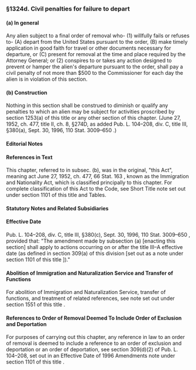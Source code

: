 <!--
url: https://uscode.house.gov/view.xhtml?req=granuleid:USC-prelim-title8-section1324d&num=0&edition=prelim
date_accessed: 2024-07-28 23:45:43
-->
### §1324d. Civil penalties for failure to depart
#### (a) In general
 Any alien subject to a final order of removal who\-
 (1\) willfully fails or refuses to\-
 (A) depart from the United States pursuant to the order,
 (B) make timely application in good faith for travel or other documents necessary for departure, or
 (C) present for removal at the time and place required by the Attorney General; or
 (2\) conspires to or takes any action designed to prevent or hamper the alien's departure pursuant to the order,
 shall pay a civil penalty of not more than $500 to the Commissioner for each day the alien is in violation of this section.
#### (b) Construction
 Nothing in this section shall be construed to diminish or qualify any penalties to which an alien may be subject for activities proscribed by
 section 1253(a) of this title
 or any other section of this chapter.
 (June 27, 1952, ch. 477, title II, ch. 8, §274D, as added
 Pub. L. 104–208,
 div. C, title III, §380(a), Sept. 30, 1996,
 110 Stat. 3009–650
 .)
#### **Editorial Notes**
#### References in Text
 This chapter, referred to in subsec. (b), was in the original, "this Act", meaning act
 June 27, 1952, ch. 477,
 66 Stat. 163
 , known as the Immigration and Nationality Act, which is classified principally to this chapter. For complete classification of this Act to the Code, see Short Title note set out under
 section 1101 of this title
 and Tables.
#### **Statutory Notes and Related Subsidiaries**
#### Effective Date
Pub. L. 104–208,
 div. C, title III, §380(c), Sept. 30, 1996,
 110 Stat. 3009–650
 , provided that: "The amendment made by subsection (a) \[enacting this section] shall apply to actions occurring on or after the title III–A effective date (as defined in section 309(a) of this division \[set out as a note under
 section 1101 of this title
 ])."
#### Abolition of Immigration and Naturalization Service and Transfer of Functions
 For abolition of Immigration and Naturalization Service, transfer of functions, and treatment of related references, see note set out under
 section 1551 of this title
 .
#### References to Order of Removal Deemed To Include Order of Exclusion and Deportation
 For purposes of carrying out this chapter, any reference in law to an order of removal is deemed to include a reference to an order of exclusion and deportation or an order of deportation, see section 309(d)(2\) of
 Pub. L. 104–208,
 set out in an Effective Date of 1996 Amendments note under
 section 1101 of this title
 .
